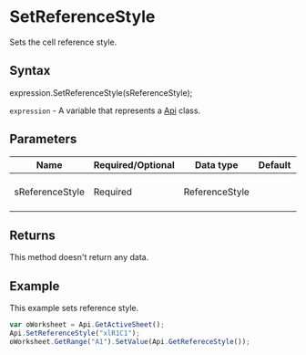 # SetReferenceStyle

Sets the cell reference style.

## Syntax

expression.SetReferenceStyle(sReferenceStyle);

`expression` - A variable that represents a [Api](../Api.md) class.

## Parameters

| **Name** | **Required/Optional** | **Data type** | **Default** | **Description** |
| ------------- | ------------- | ------------- | ------------- | ------------- |
| sReferenceStyle | Required | ReferenceStyle |  | The cell reference style. |

## Returns

This method doesn't return any data.

## Example

This example sets reference style.

```javascript
var oWorksheet = Api.GetActiveSheet();
Api.SetReferenceStyle("xlR1C1");
oWorksheet.GetRange("A1").SetValue(Api.GetRefereceStyle());
```

